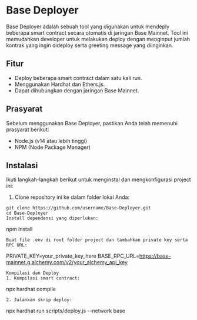 # Base Deployer

Base Deployer adalah sebuah tool yang digunakan untuk mendeply beberapa smart contract secara otomatis di jaringan Base Mainnet. Tool ini memudahkan developer untuk melakukan deploy dengan menginput jumlah kontrak yang ingin dideploy serta greeting message yang diinginkan.

## Fitur

- Deploy beberapa smart contract dalam satu kali run.
- Menggunakan Hardhat dan Ethers.js.
- Dapat dihubungkan dengan jaringan Base Mainnet.

## Prasyarat

Sebelum menggunakan Base Deployer, pastikan Anda telah memenuhi prasyarat berikut:

- Node.js (v14 atau lebih tinggi)
- NPM (Node Package Manager)

## Instalasi

Ikuti langkah-langkah berikut untuk menginstal dan mengkonfigurasi project ini:

1. Clone repository ini ke dalam folder lokal Anda:

```
git clone https://github.com/username/Base-Deployer.git
cd Base-Deployer
Install dependensi yang diperlukan:

```
npm install
```
Buat file .env di root folder project dan tambahkan private key serta RPC URL:
```
PRIVATE_KEY=your_private_key_here
BASE_RPC_URL=https://base-mainnet.g.alchemy.com/v2/your_alchemy_api_key
```
Kompilasi dan Deploy
1. Kompilasi smart contract:
```
npx hardhat compile
```
2. Jalankan skrip deploy:
```
npx hardhat run scripts/deploy.js --network base
```
